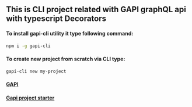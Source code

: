 ## This is CLI project related with GAPI graphQL api with typescript Decorators

#### To install gapi-cli utility it type following command:

```bash
npm i -g gapi-cli
```

#### To create new project from scratch via CLI type:

```bash
gapi-cli new my-project
```

#### [GAPI](https://github.com/Stradivario/gapi)

#### [Gapi project starter](https://github.com/Stradivario/gapi-starter)